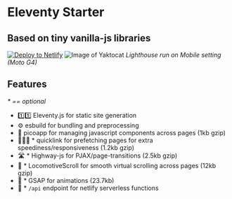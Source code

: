 # Eleventy Starter

## Based on tiny vanilla-js libraries

[![Deploy to Netlify](https://www.netlify.com/img/deploy/button.svg)](https://app.netlify.com/start/deploy?repository=https://github.com/micromono-studio/eleventy-starter)
![Image of Yaktocat](https://github.com/micromono-studio/eleventy-starter/blob/main/lighthouse-scores.png)
_Lighthouse run on Mobile setting (Moto G4)_

## Features

_\* == optional_

- 1️⃣1️⃣ Eleventy.js for static site generation
- ⚙️ esbuild for bundling and preprocessing
- 🐣 picoapp for managing javascript components across pages (1kb gzip)
- 🏃🏽‍♂️ \* quicklink for prefetching pages for extra speediness/responsiveness (1.2kb gzip)
- 🛣 \* Highway-js for PJAX/page-transitions (2.5kb gzip)
- 🚂 \* LocomotiveScroll for smooth virtual scrolling across pages (12kb gzip)
- 🧦 \* GSAP for animations (23.7kb)
- 📶 \* `/api` endpoint for netlify serverless functions

